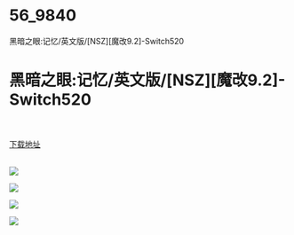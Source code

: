 # 56_9840
黑暗之眼:记忆/英文版/[NSZ][魔改9.2]-Switch520
# 黑暗之眼:记忆/英文版/[NSZ][魔改9.2]-Switch520
 <br/></br>
[下载地址](https://www.switch520.cc/article/9840 "下载地址")
<br/></br>

<p><strong><img src="https://www.switch520.cc/muke_img/upload_art_editor_20210222-1_adc4986f8196be462e150580eed4798d.jpg"></strong></p>
<p><strong><img src="https://www.switch520.cc/muke_img/upload_art_editor_20210222-1_5379bf629bc06e87c5e96d355de61beb.jpg"></strong></p>
<p><strong><img src="https://www.switch520.cc/muke_img/upload_art_editor_20210222-1_9b262159a32868ab1ebfadb0255e2b00.jpg"></strong></p>
<p><strong><img src="https://www.switch520.cc/muke_img/upload_art_editor_20210222-1_ec18b49054a4ba7b39dd2e146adcd442.jpg">&nbsp;</strong></p>
<p><strong>&nbsp;</strong></p>

